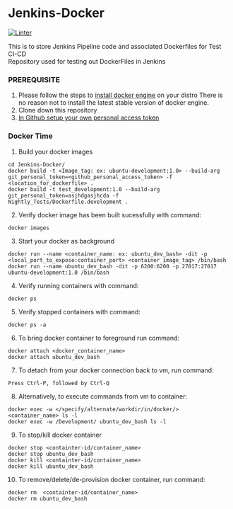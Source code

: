 # Jenkins-Docker
[![Linter](https://github.com/secureailabs/Jenkins-Docker/actions/workflows/Linter.yml/badge.svg?branch=main)](https://github.com/secureailabs/Jenkins-Docker/actions/workflows/Linter.yml)

This is to store Jenkins Pipeline code and associated Dockerfiles for Test CI-CD \
Repository used for testing out DockerFiles in Jenkins

### PREREQUISITE
1. Please follow the steps to [install docker engine](https://docs.docker.com/engine/install/ubuntu/ ) on your distro 
    There is no reason not to install the latest stable version of docker engine. 
2. Clone down this repository
3. [In Github setup your own personal access token](https://docs.github.com/en/authentication/keeping-your-account-and-data-secure/creating-a-personal-access-token)

### Docker Time
1. Build your docker images
```
cd Jenkins-Docker/
docker build -t <Image_tag: ex: ubuntu-development:1.0> --build-arg git_personal_token=<github_personal_access_token> -f <location_for_dockerfile> .
docker build -t test_development:1.0 --build-arg git_personal_token=asjhdgasjhcda -f Nightly_Tests/Dockerfile.development .
```
2. Verify docker image has been built sucessfully with command:
```
docker images
```
3. Start your docker as background
```
docker run --name <container_name: ex: ubuntu_dev_bash> -dit -p <local_port_to_expose:container_port> <container_image_tag> /bin/bash
docker run --name ubuntu_dev_bash -dit -p 6200:6200 -p 27017:27017 ubuntu-development:1.0 /bin/bash
```
4. Verify running containers with command:
```
docker ps
```
5. Verify stopped containers with command:
```
docker ps -a
```
6. To bring docker container to foreground run command:
```
docker attach <docker_container_name>
docker attach ubuntu_dev_bash
```
7. To detach from your docker connection back to vm, run command:
```
Press Ctrl-P, followed by Ctrl-Q
```
8. Alternatively, to execute commands from vm to container:
```
docker exec -w </specify/alternate/workdir/in/docker/> <container_name> ls -l
docker exec -w /Development/ ubuntu_dev_bash ls -l
```
9. To stop/kill docker container
```
docker stop <containter-id/container_name>
docker stop ubuntu_dev_bash
docker kill <containter-id/container_name>
docker kill ubuntu_dev_bash
```
10. To remove/delete/de-provision docker container, run command:
```
docker rm  <containter-id/container_name>
docker rm ubuntu_dev_bash
```

